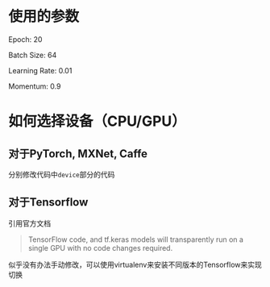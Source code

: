 # 使用的参数
Epoch: 20

Batch Size: 64

Learning Rate: 0.01

Momentum: 0.9

# 如何选择设备（CPU/GPU）

## 对于PyTorch, MXNet, Caffe

分别修改代码中`device`部分的代码

## 对于Tensorflow

引用官方文档

> TensorFlow code, and tf.keras models will transparently run on a single GPU with no code changes required.

似乎没有办法手动修改，可以使用virtualenv来安装不同版本的Tensorflow来实现切换